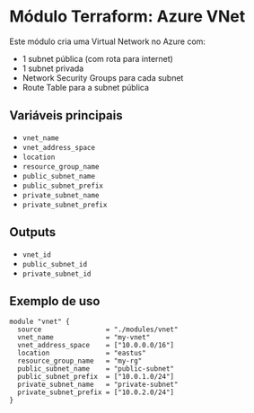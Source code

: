 # Módulo Terraform: Azure VNet

Este módulo cria uma Virtual Network no Azure com:
- 1 subnet pública (com rota para internet)
- 1 subnet privada
- Network Security Groups para cada subnet
- Route Table para a subnet pública

## Variáveis principais
- `vnet_name`
- `vnet_address_space`
- `location`
- `resource_group_name`
- `public_subnet_name`
- `public_subnet_prefix`
- `private_subnet_name`
- `private_subnet_prefix`

## Outputs
- `vnet_id`
- `public_subnet_id`
- `private_subnet_id`

## Exemplo de uso
```hcl
module "vnet" {
  source                = "./modules/vnet"
  vnet_name             = "my-vnet"
  vnet_address_space    = ["10.0.0.0/16"]
  location              = "eastus"
  resource_group_name   = "my-rg"
  public_subnet_name    = "public-subnet"
  public_subnet_prefix  = ["10.0.1.0/24"]
  private_subnet_name   = "private-subnet"
  private_subnet_prefix = ["10.0.2.0/24"]
}
```
